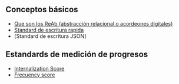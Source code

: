 ## Conceptos básicos
- [Que son los ReAb (abstracción relacional o acordeones digitales)] 
- [Standard de escritura rapida]
- [Standard de escritura JSON]


## Estandards de medición de progresos
- [Internalization Score]
- [Frecuency score]



[Que son los ReAb (abstracción relacional o acordeones digitales)]: <https://github.com/opensourceducation/ReAb-Writing-Standard/blob/master/README.md>
[Standard de escritura]: <https://github.com/opensourceducation/ReAb-Writing-Standard/blob/master/Standard/Writing-Standard.json>
[Standard de escritura rapida]: <https://github.com/opensourceducation/ReAb-Writing-Standard/blob/master/Standard/fast-writing-standard.md>
[Internalization Score]: <https://github.com/opensourceducation/ReAb-Writing-Standard/blob/master/Standard/Evaluation-Standards/1-InternalizationScore.md>
[Frecuency score]: <https://github.com/opensourceducation/ReAb-Writing-Standard/blob/master/Standard/Evaluation-Standards/2-FrequencyScore.md>
